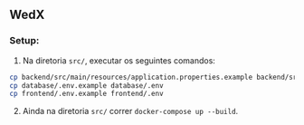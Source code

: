 ## WedX

### Setup:

1. Na diretoria `src/`, executar os seguintes comandos:
```bash
cp backend/src/main/resources/application.properties.example backend/src/main/resources/application.properties
cp database/.env.example database/.env
cp frontend/.env.example frontend/.env
```

2. Ainda na diretoria `src/` correr `docker-compose up --build`.
